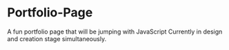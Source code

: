 # Portfolio-Page
A fun portfolio page that will be jumping with JavaScript
Currently in design and creation stage simultaneously. 
